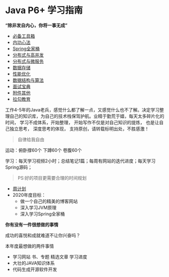 # Java P6+ 学习指南



**“除非发自内心，你将一事无成”**




* [必备工具箱](01_tools/README.md)
* [内功心法](02_skill/README.md)
* [Spring全家桶](03_spring/README.md)
* [分布式与高并发](04_concurrency/README.md)
* [分布式与微服务](05_microService/README.md)
* [数据存储](06_database/README.md)
* [性能优化](07_performance/README.md)
* [数据结构与算法](08_algorithm/README.md)
* [面试宝典](09_interview/README.md)
* [附件其他](10_other/README.md)
* [拉勾教育](11_edu/lg-edu.md)



工作4-5年的Java老兵，感觉什么都了解一点，又感觉什么也不了解。决定学习整理自己的知识库，为自己的技术栈保驾护航。业精于勤荒于嬉，每天太多碎片化的时间， 学习不成体系，开始整理， 开始写作不仅是对自己知识的提炼， 也是让自己独立思考， 深度思考的体现， 支持原创，请转载标明出处，不胜感激！



> 自律给我自由

运动：俯卧撑60个 下蹲60个 卷腹60个

学习：每天学习视频2小时；总结笔记1篇；每周有网站的迭代进度；每天学习Spring源码；



> PS:好的项目更需要合理的时间规划

* [周计划](10_other/PLAN.md)
* 2020年度目标：
  - 做一个自己的精美的博客网站
  - 深入学习JVM原理
  - 深入学习Spring全家桶
  
  

**你有没有一件很想做的事情**

成功的喜悦和成就难道不让你兴奋吗？ 

本年度最想做的两件事情

- 学习网站 书、专题 精选文章   学习进度
- 大壮的JAVA知识体系
- 代码生成开源软件开发